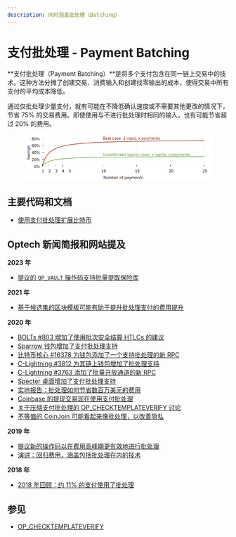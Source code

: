 ```yaml
---
description: 同时涵盖批处理（Batching）
---
```


# 支付批处理 - Payment Batching

**支付批处理（Payment Batching）**是将多个支付包含在同一链上交易中的技术。这种方法分摊了创建交易、消费输入和创建找零输出的成本，使得交易中所有支付的平均成本降低。

通过仅批处理少量支付，就有可能在不降低确认速度或不需要其他更改的情况下，节省 75% 的交易费用。即使使用与不进行批处理时相同的输入，也有可能节省超过 20% 的费用。

<figure><img src="../.gitbook/assets/image (3).png" alt=""><figcaption></figcaption></figure>

## 主要代码和文档

* [使用支付批处理扩展比特币](https://bitcoinops.org/en/payment-batching/)

## Optech 新闻简报和网站提及

**2023 年**

* [提议的 `OP_VAULT` 操作码支持批量提取保险库](https://bitcoinops.org/en/newsletters/2023/01/18/#proposal-for-new-vault-specific-opcodes)

**2021 年**

* [基于候选集的区块模板可能有助于提升批处理支付的费用提升](https://bitcoinops.org/en/newsletters/2021/06/02/#candidate-set-based-csb-block-template-construction)

**2020 年**

* [BOLTs #803 增加了使用批次安全结算 HTLCs 的建议](https://bitcoinops.org/en/newsletters/2020/12/16/#bolts-803)
* [Sparrow 钱包增加了支付批处理支持](https://bitcoinops.org/en/newsletters/2020/11/18/#sparrow-wallet-adds-payment-batching-and-payjoin)
* [比特币核心 #16378 为钱包添加了一个支持批处理的新 RPC](https://bitcoinops.org/en/newsletters/2020/09/23/#bitcoin-core-16378)
* [C-Lightning #3812 为其链上钱包增加了批处理支持](https://bitcoinops.org/en/newsletters/2020/09/16/#c-lightning-3812)
* [C-Lightning #3763 添加了批量开放通道的新 RPC](https://bitcoinops.org/en/newsletters/2020/09/16/#c-lightning-3763)
* [Specter 桌面增加了支付批处理支持](https://bitcoinops.org/en/newsletters/2020/08/19/#specter-desktop-adds-batching)
* [实地报告：批处理如何节省数百万美元的费用](https://bitcoinops.org/en/veriphi-segwit-batching/)
* [Coinbase 的提现交易现在使用支付批处理](https://bitcoinops.org/en/newsletters/2020/03/18/#coinbase-withdrawal-transactions-now-using-batching)
* [关于压缩支付批处理的 OP\_CHECKTEMPLATEVERIFY 讨论](https://bitcoinops.org/en/newsletters/2020/02/12/#op-checktemplateverify-ctv-workshop)
* [不等值的 CoinJoin 可能看起来像批处理，以改善隐私](https://bitcoinops.org/en/newsletters/2020/01/08/#coinjoins-without-equal-value-inputs-or-outputs)

**2019 年**

* [提议新的操作码以在费用高峰期更有效地进行批处理](https://bitcoinops.org/en/newsletters/2019/05/29/#proposed-transaction-output-commitments)
* [演讲：回归费用，涵盖包括批处理在内的技术](https://bitcoinops.org/en/newsletters/2019/05/29/#presentation-a-return-to-fees)

**2018 年**

* [2018 年回顾：约 11% 的支付使用了批处理](https://bitcoinops.org/en/newsletters/2018/12/28/#batched-payments)

## 参见

* [OP\_CHECKTEMPLATEVERIFY](https://bitcoinops.org/en/topics/op\_checktemplateverify/)

